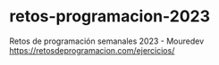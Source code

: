 # retos-programacion-2023
Retos de programación semanales 2023 - Mouredev
https://retosdeprogramacion.com/ejercicios/
